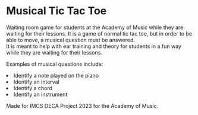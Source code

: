 <h1>Musical Tic Tac Toe</h1>

Waiting room game for students at the Academy of Music while they are waiting for their lessons. It is a game of normal tic tac toe, but in order to be able to move, a musical question must be answered. 
<br>It is meant to help with ear training and theory for students in a fun way while they are waiting for their lessons.</br>

<p>
<p>Examples of musical questions include:</p>
<li>Identify a note played on the piano</li>
<li>Identify an interval</li>
<li>Identify a chord</li>
<li>Identify an instrument</li>
</p>

<p>Made for IMCS DECA Project 2023 for the Academy of Music.</p>
